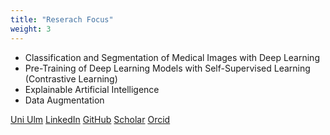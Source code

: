 ```yaml
---
title: "Reserach Focus"
weight: 3
---
```


- Classification and Segmentation of Medical Images with Deep Learning 
- Pre-Training of Deep Learning Models with Self-Supervised Learning (Contrastive Learning)
- Explainable Artificial Intelligence 
- Data Augmentation


[Uni Ulm](https://viscom.uni-ulm.de/members/daniel-wolf/)
[LinkedIn](https://www.linkedin.com/in/wolf-daniel/)
[GitHub](https://github.com/Wolfda95)
[Scholar](https://scholar.google.de/citations?hl=de&user=vqKsXwgAAAAJ)
[Orcid](https://orcid.org/0000-0002-8584-5189)